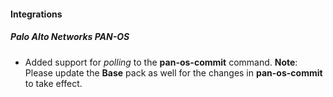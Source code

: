 #### Integrations
##### Palo Alto Networks PAN-OS
- Added support for *polling* to the **pan-os-commit** command.
**Note**: Please update the **Base** pack as well for the changes in **pan-os-commit** to take effect.